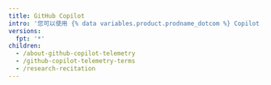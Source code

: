 ```yaml
---
title: GitHub Copilot
intro: '您可以使用 {% data variables.product.prodname_dotcom %} Copilot 帮助您在编辑器中的编程'
versions:
  fpt: '*'
children:
  - /about-github-copilot-telemetry
  - /github-copilot-telemetry-terms
  - /research-recitation
---
```


